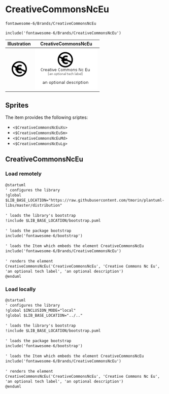 # CreativeCommonsNcEu


```text
fontawesome-6/Brands/CreativeCommonsNcEu
```

```text
include('fontawesome-6/Brands/CreativeCommonsNcEu')
```



| Illustration | CreativeCommonsNcEu |
| :---: | :---: |
| ![illustration for Illustration](../../fontawesome-6/Brands/CreativeCommonsNcEu.png) | ![illustration for CreativeCommonsNcEu](../../fontawesome-6/Brands/CreativeCommonsNcEu.Local.png) |



## Sprites
The item provides the following sriptes:

- `<$CreativeCommonsNcEuXs>`
- `<$CreativeCommonsNcEuSm>`
- `<$CreativeCommonsNcEuMd>`
- `<$CreativeCommonsNcEuLg>`





## CreativeCommonsNcEu

### Load remotely
```plantuml
@startuml
' configures the library
!global $LIB_BASE_LOCATION="https://raw.githubusercontent.com/tmorin/plantuml-libs/master/distribution"

' loads the library's bootstrap
!include $LIB_BASE_LOCATION/bootstrap.puml

' loads the package bootstrap
include('fontawesome-6/bootstrap')

' loads the Item which embeds the element CreativeCommonsNcEu
include('fontawesome-6/Brands/CreativeCommonsNcEu')

' renders the element
CreativeCommonsNcEu('CreativeCommonsNcEu', 'Creative Commons Nc Eu', 'an optional tech label', 'an optional description')
@enduml
```

### Load locally
```plantuml
@startuml
' configures the library
!global $INCLUSION_MODE="local"
!global $LIB_BASE_LOCATION="../.."

' loads the library's bootstrap
!include $LIB_BASE_LOCATION/bootstrap.puml

' loads the package bootstrap
include('fontawesome-6/bootstrap')

' loads the Item which embeds the element CreativeCommonsNcEu
include('fontawesome-6/Brands/CreativeCommonsNcEu')

' renders the element
CreativeCommonsNcEu('CreativeCommonsNcEu', 'Creative Commons Nc Eu', 'an optional tech label', 'an optional description')
@enduml
```

